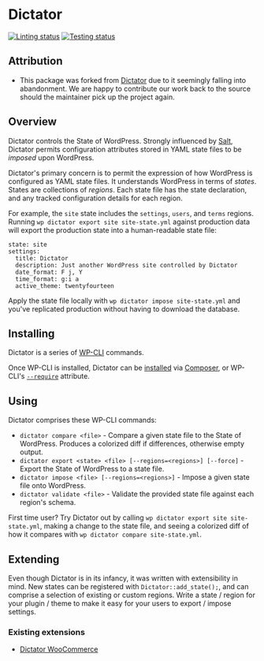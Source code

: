 # Dictator

[![Linting status](https://github.com/boxuk/dictator/actions/workflows/linting.yml/badge.svg)](https://github.com/boxuk/dictator/actions/workflows/linting.yml)
[![Testing status](https://github.com/boxuk/dictator/actions/workflows/testing.yml/badge.svg)](https://github.com/boxuk/dictator/actions/workflows/testing.yml)

## Attribution

- This package was forked from
  [Dictator](https://github.com/danielbachhuber/dictator)
  due to it seemingly falling into abandonment. We are happy to contribute our work back to the source should the maintainer pick up the project again.
  
## Overview

Dictator controls the State of WordPress. Strongly influenced by [Salt](http://www.saltstack.com/), Dictator permits configuration attributes stored in YAML state files to be *imposed* upon WordPress.

Dictator's primary concern is to permit the expression of how WordPress is configured as YAML state files. It understands WordPress in terms of *states*. States are collections of *regions*. Each state file has the state declaration, and any tracked configuration details for each region.

For example, the `site` state includes the `settings`, `users`, and `terms` regions. Running `wp dictator export site site-state.yml` against production data will export the production state into a human-readable state file:

	state: site
	settings:
	  title: Dictator
	  description: Just another WordPress site controlled by Dictator
	  date_format: F j, Y
	  time_format: g:i a
	  active_theme: twentyfourteen

Apply the state file locally with `wp dictator impose site-state.yml` and you've replicated production without having to download the database.

## Installing

Dictator is a series of [WP-CLI](http://wp-cli.org) commands.

Once WP-CLI is installed, Dictator can be [installed](https://github.com/wp-cli/wp-cli/wiki/Community-Packages) via [Composer](https://getcomposer.org/), or WP-CLI's [`--require`](http://wp-cli.org/config/) attribute.

## Using

Dictator comprises these WP-CLI commands:

* `dictator compare <file>` - Compare a given state file to the State of WordPress. Produces a colorized diff if differences, otherwise empty output.
* `dictator export <state> <file> [--regions=<regions>] [--force]` - Export the State of WordPress to a state file.
* `dictator impose <file> [--regions=<regions>]` - Impose a given state file onto WordPress.
* `dictator validate <file>` - Validate the provided state file against each region's schema.

First time user? Try Dictator out by calling `wp dictator export site site-state.yml`, making a change to the state file, and seeing a colorized diff of how it compares with `wp dictator compare site-state.yml`.

## Extending

Even though Dictator is in its infancy, it was written with extensibility in mind. New states can be registered with `Dictator::add_state();`, and can comprise a selection of existing or custom regions. Write a state / region for your plugin / theme to make it easy for your users to export / impose settings.

### Existing extensions

* [Dictator WooCommerce](https://github.com/boxuk/dictator-woocommerce)
